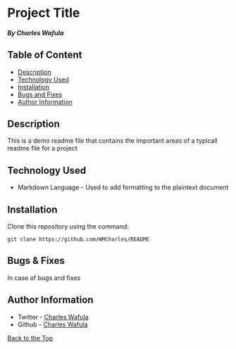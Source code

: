 # Project Title 

##### By Charles Wafula

## Table of Content

+ [Description](#description)
+ [Technology Used](#technology-used)
+ [Installation](#installation)
+ [Bugs and Fixes](#bugs--fixes)
+ [Author Information](#author-information)

## Description

<p>This is a demo readme file that contains the important areas of a typicall readme file for a project</p>

## Technology Used 

- Markdown Language - Used to add formatting to the plaintext document

## Installation

<p>Clone this repository using the command:</p>

```
git clone https://github.com/WMCharles/README
```

## Bugs & Fixes

<p>In case of bugs and fixes</p>

## Author Information

* Twitter - [Charles Wafula](https://twitter.com/WMKCharles) 
* Github - [Charles Wafula](https://github.com/WMCharles)

[Back to the Top](#project-title)